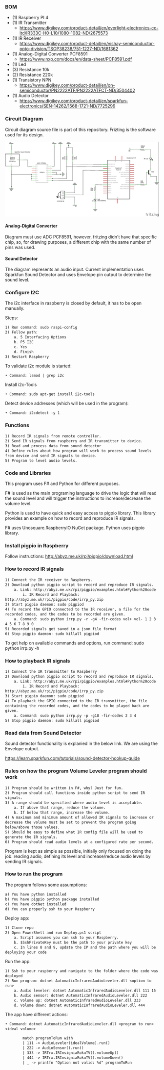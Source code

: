 ### BOM

* (1) Raspberry PI 4
* (1) IR Transmitter
  * https://www.digikey.com/product-detail/en/everlight-electronics-co-ltd/IR333C-H0-L10/1080-1082-ND/2675573
* (1) IR Receiver
  * https://www.digikey.com/product-detail/en/vishay-semiconductor-opto-division/TSOP38238/751-1227-ND/1681362
* (1) Analog-Digital Converter PCF8591
  * https://www.nxp.com/docs/en/data-sheet/PCF8591.pdf
* (1) Led
* (3) Resistance 10k
* (2) Resistance 220k
* (1) Transistory NPN
  * https://www.digikey.com/product-detail/en/on-semiconductor/PN2222ATF/PN2222ATFCT-ND/3504402
* (1) Audio Detector
  * https://www.digikey.com/product-detail/en/sparkfun-electronics/SEN-14262/1568-1721-ND/7725299

### Circuit Diagram

Circuit diagram source file is part of this repository. Frizting is the software used for its design.

![Circuit Diagram](https://github.com/vmendivil/InfraredVolumeAdjustment/raw/2d96b543ed73cc4ad8e13aa27e2d2cb04deebc5b/Circuit%20Diagram.jpg)

#### Analog-Digital Converter

Diagram must use ADC PCF8591, however, fritzing didn't have that specific chip, so, for drawing purposes, a different chip with the same number of pins was used.

#### Sound Detector

The diagram represents an audio input. Current implementation uses Sparkfun Sound Detector and uses Envelope pin output to determine the sound level.

### Configure I2C

The i2c interface in raspberry is closed by default, it has to be open manually.

Steps:

	1) Run command: sudo raspi-config
	2) Follow path:
		a. 5 Interfacing Options
		b. P5 I2C
		c. Yes
		d. Finish
	3) Restart Raspberry

To validate i2c module is started:

	• Command: lsmod | grep i2c

Install i2c-Tools

	• Command: sudo apt-get install i2c-tools

Detect device addresses (which will be used in the program):

	• Command: i2cdetect -y 1



### Functions

	1) Record IR signals from remote controller.
	2) Send IR signals from raspberry and IR transmitter to device.
	3) Read and process data from sound detector
	4) Define rules about how program will work to process sound levels from device and send IR signals to device.
	5) Program to level audio levels.

### Code and Libraries

This program uses F# and Python for different purposes.

F# is used as the main programing language to drive the logic that will read the sound level and will trigger the instructions to increase/decrease the volume level.

Python is used to have quick and easy access to pigpio library. This library provides an example on how to record and reproduce IR signals.

F# uses Unosquare.RaspberryIO NuGet package. Python uses pigpio library.

### Install pigpio in Raspberry

Follow instructions: http://abyz.me.uk/rpi/pigpio/download.html

### How to record IR signals

	1) Connect the IR receiver to Raspberry.
	2) Download python pigpio script to record and reproduce IR signals.
		a. Link: http://abyz.me.uk/rpi/pigpio/examples.html#Python%20code
			i. IR Record and Playback: http://abyz.me.uk/rpi/pigpio/code/irrp_py.zip
	3) Start pigpio daemon: sudo pigpiod
	4) To record the GPIO connected to the IR receiver, a file for the recorded codes, and the codes to be recorded are given.
		a. Command: sudo python irrp.py -r -g4 -fir-codes vol+ vol- 1 2 3 4 5 6 7 8 9 0
	5) Recorded signals get saved in a json file format
	6) Stop pigpio daemon: sudo killall pigpiod

To get help on available commands and options, run command: sudo python irrp.py -h

### How to playback IR signals

	1) Connect the IR transmitter to Raspberry
	2) Download python pigpio script to record and reproduce IR signals.
		a. Link: http://abyz.me.uk/rpi/pigpio/examples.html#Python%20code
			i. IR Record and Playback: http://abyz.me.uk/rpi/pigpio/code/irrp_py.zip
	3) Start pigpio daemon: sudo pigpiod
	4) To playback the GPIO connected to the IR transmitter, the file containing the recorded codes, and the codes to be played back are given. 
		a. Command: sudo python irrp.py -p -g18 -fir-codes 2 3 4
	5) Stop pigpio daemon: sudo killall pigpiod

### Read data from Sound Detector

Sound detector functionality is explanied in the below link. We are using the Envelope output.

https://learn.sparkfun.com/tutorials/sound-detector-hookup-guide

### Rules on how the program Volume Leveler program should work

	1) Program should be written in F#, why? Just for fun.
	2) Program should call functions inside python script to send IR signals.
	3) A range should be specified where audio level is acceptable.
		a. If above that range, reduce the volume.
		b. If below that range, increase the volume.
	4) A maximum and minimum amount of allowed IR signals to increase or decrease the volume must be set to prevent the program going below/above those values.
	5) Should be easy to define what IR config file will be used to generate the IR signals.
	6) Program should read audio levels at a configured rate per second.

Program is kept as simple as possible, initially only focused on doing the job: reading audio, defining its level and increase/reduce audio levels by sending IR signals.

### How to run the program

The program follows some assumptions:

	a) You have python installed
	b) You have pigpio python package installed
	c) You have dotNet installed
	d) You can properly ssh to your Raspberry

Deploy app:

	1) Clone repo
	2) Open PowerShell and run Deploy.ps1 script
		a. Script assumes you can ssh to your Raspberry.
		b. $SshPrivateKey must be the path to your private key
		c. In lines 8 and 9, update the IP and the path where you will be deploying your code

Run the app:

	1) Ssh to your raspberry and navigate to the folder where the code was deployed
	2) Run program: dotnet AutomaticInfraredAudioLeveler.dll <option to run>
		a. Audio leveler: dotnet AutomaticInfraredAudioLeveler.dll 111 15
		b. Audio sensor: dotnet AutomaticInfraredAudioLeveler.dll 222
		c. Volume up: dotnet AutomaticInfraredAudioLeveler.dll 333
		d. Volume down: dotnet AutomaticInfraredAudioLeveler.dll 444

The app have different actions:

	• Command: dotnet AutomaticInfraredAudioLeveler.dll <program to run> <ideal volume>

```F#
	    match programToRun with
	    | 111 -> AudioLeveler(idealVolume).run()
	    | 222 -> AudioSensor().run()
	    | 333 -> IRTrx.IRInsigniaRokuTV().volumeUp()
	    | 444 -> IRTrx.IRInsigniaRokuTV().volumeDown()
	    | _ -> printfn "Option not valid: %d" programToRun
```

